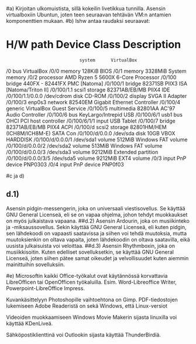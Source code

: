 #a) 
Kirjoitan ulkomuistista, sillä kokeilin livetikkua tunnilla. Asensin virtualboxiin Ubuntun, joten teen seuraavan tehtävän VM:n antamien komponenttien mukaan. 
#b) 
lshw antaa raudaksi seuraavat: 

H/W path            Device      Class       Description
=======================================================
                                system      VirtualBox
/0                              bus         VirtualBox
/0/0                            memory      128KiB BIOS
/0/1                            memory      3328MiB System memory
/0/2                            processor   AMD Ryzen 5 5600X 6-Core Processor
/0/100                          bridge      440FX - 82441FX PMC [Natoma]
/0/100/1                        bridge      82371SB PIIX3 ISA [Natoma/Triton II]
/0/100/1.1          scsi1       storage     82371AB/EB/MB PIIX4 IDE
/0/100/1.1/0.0.0    /dev/cdrom  disk        CD-ROM
/0/100/2                        display     SVGA II Adapter
/0/100/3            enp0s3      network     82540EM Gigabit Ethernet Controller
/0/100/4                        generic     VirtualBox Guest Service
/0/100/5                        multimedia  82801AA AC'97 Audio Controller
/0/100/6                        bus         KeyLargo/Intrepid USB
/0/100/6/1          usb1        bus         OHCI PCI host controller
/0/100/6/1/1                    input       USB Tablet
/0/100/7                        bridge      82371AB/EB/MB PIIX4 ACPI
/0/100/d            scsi2       storage     82801HM/HEM (ICH8M/ICH8M-E) SATA Con
/0/100/d/0.0.0      /dev/sda    disk        10GB VBOX HARDDISK
/0/100/d/0.0.0/1    /dev/sda1   volume      512MiB Windows FAT volume
/0/100/d/0.0.0/2    /dev/sda2   volume      513MiB Windows FAT volume
/0/100/d/0.0.0/3    /dev/sda3   volume      9212MiB Extended partition
/0/100/d/0.0.0/3/5  /dev/sda5   volume      9212MiB EXT4 volume
/0/3                            input       PnP device PNP0303
/0/4                            input       PnP device PNP0f03

#c ja d) 
## d.1)
Asensin pidgin-messengerin, joka on universaali viestisovellus. Se käyttää GNU General Licenseä, eli se on vapaa ohjelma, johon tehdyt muokkaukset on myös julkaistava vapaana. 
##d.2) 
Asensin Ardourin, joka on musiikinteko ja -miksaussovellus. Sekin käyttää GNU General Licenseä, eli kuten pidgin, sen lähdekoodi on vapaasti saatavissa ja siihen voi tehdä muutoksia, mutta muutoksienkin on oltava vapaita, joten lähdekoodin on oltava saatavilla, eikä uusista julkaisuista voi veloittaa. 
##d.3) 
Asensin Rhythmboxin, joka on musiikkisoitin. Kuten edelliset sovelluksetkin, se käyttää GNU General Licenseä, joten siihen pätee samat oikeudet ja velvollisuudet kuten aiemmin mainittuihin sovelluksiin. 

#e)
Microsoftin kaikki Office-työkalut ovat käytännössä korvattavia LibreOfficen tai OpenOfficen työkaluilla. 
Esim. Word-Libreoffice Writer, Powerpoint-LibreOffice Impress.

Kuvankäsittelyyn Photoshopille vaihtoehtona on Gimp.
PDF-tiedostojen lukemiseen Adobe Readeristä on sekä Windows, että Linux-versiot

Videoiden muokkaamiseen Windows Movie Makerin sijasta linuxilla voi käyttää KDenLiveä. 

Sähköpostiklienttinä voi Outlookin sijasta käyttää ThunderBirdiä. 
